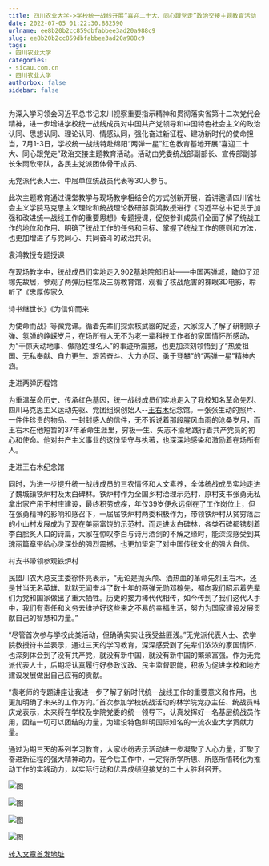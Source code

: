```yaml
---
title: 四川农业大学->学校统一战线开展“喜迎二十大、同心跟党走”政治交接主题教育活动 | sicau.com.cn
date: 2022-07-05 01:22:30.882590
urlname: ee8b20b2cc859dbfabbee3ad20a988c9
slug: ee8b20b2cc859dbfabbee3ad20a988c9
tags: 
- 四川农业大学
categories:
- sicau.com.cn
- 四川农业大学
authorbox: false
sidebar: false
---
```

为深入学习领会习近平总书记来川视察重要指示精神和贯彻落实省第十二次党代会精神，进一步增进学校统一战线成员对中国共产党领导和中国特色社会主义的政治认同、思想认同、理论认同、情感认同，强化奋进新征程、建功新时代的使命担当，7月1-3日，学校统一战线特赴绵阳“两弹一星”红色教育基地开展“喜迎二十大、同心跟党走”政治交接主题教育活动。活动由党委统战部副部长、宣传部副部长朱雨欣带队，各民主党派团体骨干成员、
<!--more-->
无党派代表人士、中层单位统战员代表等30人参与。

此次主题教育通过课堂教学与现场教学相结合的方式创新开展，首讲邀请四川省社会主义学院马克思主义理论和统战理论教研部袁鸿教授进行《习近平总书记关于加强和改进统一战线工作的重要思想》专题授课，促使参训成员们全面了解了统战工作的地位和作用、明确了统战工作的任务和目标、掌握了统战工作的原则和方法，也更加增进了与党同心、共同奋斗的政治共识。

袁鸿教授专题授课

在现场教学中，统战成员们实地走入902基地院部旧址——中国两弹城，瞻仰了邓稼先故居，参观了两弹历程馆及三防教育馆，观看了核战危害的裸眼3D电影，聆听了《忠厚传家久

诗书继世长》《为信仰而来

为使命而战》等微党课。循着先辈们探索核武器的足迹，大家深入了解了研制原子弹、氢弹的峥嵘岁月，在场所有人无不为老一辈科技工作者的家国情怀所感动，为“干惊天动地事、做隐姓埋名人”的事迹所震撼，也更加深刻领悟到了“热爱祖国、无私奉献、自力更生、艰苦奋斗、大力协同、勇于登攀”的“两弹一星”精神内涵。

走进两弹历程馆

为重温革命历史、传承红色基因，统一战线成员们实地走入了我校知名革命先烈、四川马克思主义运动先驱、党团组织创始人--[王右木](https://baike.so.com/doc/5987010-6199977.html)纪念馆。一张张生动的照片、一件件珍贵的物品、一封封感人的信件，无不诉说着那段腥风血雨的沧桑岁月，而王右木在他短暂的37年革命生涯里，穷极一生、矢志不渝地践行着共产党员的初心和使命。他对共产主义事业的这份坚守与执著，也深深地感染和激励着在场所有人。

走进王右木纪念馆

同时，为进一步提升统一战线成员的三农情怀和人文素养，全体统战成员实地走进了魏城镇铁炉村及太白碑林。铁炉村作为全国乡村治理示范村，原村支书张勇无私拿出家产用于村庄建设，最终积劳成疾，年仅39岁便永远倒在了工作岗位上，但在张勇精神的影响和感召下，一届届铁炉村两委积极作为，带领铁炉村从贫穷落后的小山村发展成为了现在美丽富饶的示范村。而走进太白碑林，各类石碑都镌刻着李白脍炙人口的诗篇，大家在惊叹李白与诗月酒剑的不解之缘时，能深深感受到其瑰丽篇章带给心灵深处的强烈震撼，也更加坚定了对中国传统文化的强大自信。

村支书带领参观铁炉村

民盟川农大总支主委徐怀亮表示，“无论是抛头颅、洒热血的革命先烈王右木，还是甘当无名英雄、默默无闻奋斗了数十年的两弹元勋邓稼先，都向我们昭示着先辈们为党和国家做出了重大牺牲。历史的接力棒代代相传，如今传到了我们这代人手中，我们有责任和义务去维护好这些来之不易的幸福生活，努力为国家建设发展贡献自己的智慧和力量。”

“尽管首次参与学校此类活动，但确确实实让我受益匪浅。”无党派代表人士、农学院教授符书兰表示，通过三天的学习教育，深深感受到了先辈们浓浓的家国情怀，也深刻体会到了没有共产党，就没有新中国，就没有新中国的繁荣富强。作为无党派代表人士，后期将认真履行好参政议政、民主监督职能，积极为促进学校和地方建设发展做出自己应有的贡献。

“袁老师的专题讲座让我进一步了解了新时代统一战线工作的重要意义和作用，也更加明确了未来的工作方向。”首次参加学校统战活动的林学院党办主任、统战员韩庆龙表示，未来将在学校及学院党委的统一领导下，认真发挥好一名基层统战员作用，团结一切可以团结的力量，为建设特色鲜明国际知名的一流农业大学贡献力量。

通过为期三天的系列学习教育，大家纷纷表示活动进一步凝聚了人心力量，汇聚了奋进新征程的强大精神动力。在今后工作中，一定将所学所思、所感所悟转化为推动工作的实践动力，以实际行动和优异成绩迎接党的二十大胜利召开。

![图](https://news.sicau.edu.cn/__local/9/3F/C0/E12BE43404729AADD94B1034775_8DEEC29E_1E431.jpg)

![图](https://news.sicau.edu.cn/__local/7/D9/5A/55ED17E21706B1BB2AD0177F47A_6F60CECA_13CFC.jpg)

![图](https://news.sicau.edu.cn/__local/4/89/32/7FA2C1A942A1C162D3DEE6A30AD_A0305EDA_12CC8.jpg)

![图](https://news.sicau.edu.cn/__local/1/4F/63/E54823991C8ACC444AB9B179F4F_1EB3F1A6_12ABE.jpg)

[转入文章首发地址](https://news.sicau.edu.cn/info/1078/68677.htm)